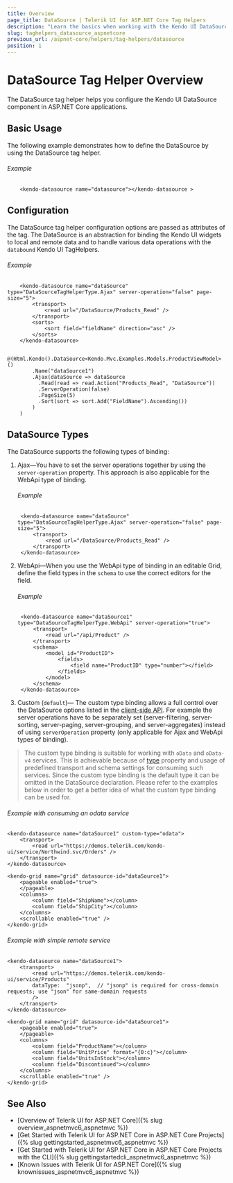 ```yaml
---
title: Overview
page_title: DataSource | Telerik UI for ASP.NET Core Tag Helpers
description: "Learn the basics when working with the Kendo UI DataSource tag helper for ASP.NET Core (MVC 6 or ASP.NET Core MVC)."
slug: taghelpers_datasource_aspnetcore
previous_url: /aspnet-core/helpers/tag-helpers/datasource
position: 1
---
```


# DataSource Tag Helper Overview

The DataSource tag helper helps you configure the Kendo UI DataSource component in ASP.NET Core applications.

## Basic Usage

The following example demonstrates how to define the DataSource by using the DataSource tag helper.

###### Example

        <kendo-datasource name="datasource"></kendo-datasource >

## Configuration

The DataSource tag helper configuration options are passed as attributes of the tag. The DataSource is an abstraction for binding the Kendo UI widgets to local and remote data and to handle various data operations with the `databound` Kendo UI TagHelpers.

###### Example

```tab-tagHelper
    <kendo-datasource name="dataSource" type="DataSourceTagHelperType.Ajax" server-operation="false" page-size="5">
        <transport>
            <read url="/DataSource/Products_Read" />
        </transport>
        <sorts>
            <sort field="fieldName" direction="asc" />
        </sorts>
    </kendo-datasource>
```
```tab-cshtml
    @(Html.Kendo().DataSource<Kendo.Mvc.Examples.Models.ProductViewModel>()
        .Name("dataSource1")
        .Ajax(dataSource => dataSource
          .Read(read => read.Action("Products_Read", "DataSource"))
          .ServerOperation(false)
          .PageSize(5)
          .Sort(sort => sort.Add("FieldName").Ascending())
        )
    )
```

## DataSource Types

The DataSource supports the following types of binding:

1. Ajax&mdash;You have to set the server operations together by using the `server-operation` property. This approach is also applicable for the WebApi type of binding.

    ###### Example

        <kendo-datasource name="dataSource" type="DataSourceTagHelperType.Ajax" server-operation="false" page-size="5">
            <transport>
                <read url="/DataSource/Products_Read" />
            </transport>
        </kendo-datasource>

2. WebApi&mdash;When you use the WebApi type of binding in an editable Grid, define the field types in the `schema` to use the correct editors for the field.

    ###### Example

        <kendo-datasource name="dataSource1" type="DataSourceTagHelperType.WebApi" server-operation="true">
            <transport>
                <read url="/api/Product" />
            </transport>
            <schema>
                <model id="ProductID">
                    <fields>
                        <field name="ProductID" type="number"></field>
                    </fields>
                </model>
            </schema>
        </kendo-datasource>

3. Custom (`default`)&mdash; The custom type binding allows a full control over the DataSource options listed in the  [client-side API](http://docs.telerik.com/kendo-ui/api/javascript/data/datasource). For example the server operations have to be separately set (server-filtering, server-sorting, server-paging, server-grouping, and server-aggregates) instead of using `serverOperation` property (only applicable for Ajax and WebApi types of binding).
> The custom type binding is suitable for working with `oData` and `oData-v4` services. This is achievable because of [type](https://docs.telerik.com/kendo-ui/api/javascript/data/datasource/configuration/type) property and usage of predefined transport and schema settings for consuming such services. Since the custom type binding is the default type it can be omitted in the DataSource declaration. Please refer to the examples below in order to get a better idea of what the custom type binding can be used for.

###### Example with consuming an odata service

	<kendo-datasource name="dataSource1" custom-type="odata">
	    <transport>
	        <read url="https://demos.telerik.com/kendo-ui/service/Northwind.svc/Orders" />
	    </transport>
	</kendo-datasource>

	<kendo-grid name="grid" datasource-id="dataSource1">
	    <pageable enabled="true">
	    </pageable>
	    <columns>
	        <column field="ShipName"></column>
	        <column field="ShipCity"></column>
	    </columns>
	    <scrollable enabled="true" />
	</kendo-grid>

###### Example with simple remote service

	<kendo-datasource name="dataSource1">
	    <transport>
	        <read url="https://demos.telerik.com/kendo-ui/service/Products"
	        dataType:  "jsonp",  // "jsonp" is required for cross-domain requests; use "json" for same-domain requests
	        />
	    </transport>
	</kendo-datasource>

	<kendo-grid name="grid" datasource-id="dataSource1">
	    <pageable enabled="true">
	    </pageable>
	    <columns>
	        <column field="ProductName"></column>
	        <column field="UnitPrice" format="{0:c}"></column>
	        <column field="UnitsInStock"></column>
	        <column field="Discontinued"></column>
	    </columns>
	    <scrollable enabled="true" />
	</kendo-grid>


## See Also

* [Overview of Telerik UI for ASP.NET Core]({% slug overview_aspnetmvc6_aspnetmvc %})
* [Get Started with Telerik UI for ASP.NET Core in ASP.NET Core Projects]({% slug gettingstarted_aspnetmvc6_aspnetmvc %})
* [Get Started with Telerik UI for ASP.NET Core in ASP.NET Core Projects with the CLI]({% slug gettingstartedcli_aspnetmvc6_aspnetmvc %})
* [Known Issues with Telerik UI for ASP.NET Core]({% slug knownissues_aspnetmvc6_aspnetmvc %})

